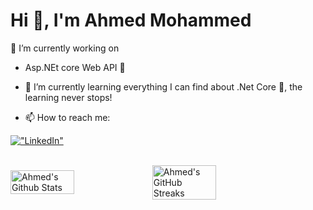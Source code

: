 
<h1 align="left">Hi 👋, I'm Ahmed Mohammed</h1>


 🔭 I’m currently working on 
 
  - Asp.NEt core Web API 📱
  
  * 🌱 I’m currently learning everything I can find about .Net Core 💙, the learning never stops!
  
  * 📫 How to reach me:
  
  [!["LinkedIn"](https://img.shields.io/badge/LinkedIn-blue?style=flat&logo=linkedin&labelColor=blue)](https://www.linkedin.com/in/ahmedalmubark/)
  

 <br />
<div style="display: flex; align-items: center;">
<img width="45%" src="https://github-readme-stats.vercel.app/api?username=ahmedalmubarak&show_icons=true&count_private=true&hide_title=false&theme=synthwave" alt="Ahmed's Github Stats" />

<img width="45%" src="https://github-readme-streak-stats.herokuapp.com?user=ahmedalmubarak&theme=synthwave&date_format=M%20j%5B%2C%20Y%5D" alt="Ahmed's GitHub Streaks" />
</div>


